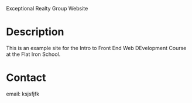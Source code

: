 Exceptional Realty Group Website

# Description
This is an example site for the Intro to Front End Web DEvelopment Course at the Flat Iron School.

# Contact
email: ksjsfjfk